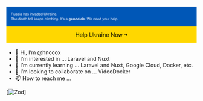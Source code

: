 [![Stand with Ukraine](https://raw.githubusercontent.com/vshymanskyy/StandWithUkraine/main/banner2-direct.svg)](https://vshymanskyy.github.io/StandWithUkraine)

- 👋 Hi, I’m @hnccox
- 👀 I’m interested in ... Laravel and Nuxt
- 🌱 I’m currently learning ... Laravel and Nuxt, Google Cloud, Docker, etc.
- 💞️ I’m looking to collaborate on ... VideoDocker
- 📫 How to reach me ... 

<!---
hnccox/hnccox is a ✨ special ✨ repository because its `README.md` (this file) appears on your GitHub profile.
You can click the Preview link to take a look at your changes.
--->

[![Zod](https://res.cloudinary.com/total-typescript/image/upload/v1712838279/certificate/977949ac-f76a-4133-90e3-d99ce688ac4a/zod.png)]
